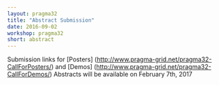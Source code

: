 ```yaml
---
layout: pragma32
title: "Abstract Submission"
date: 2016-09-02
workshop: pragma32
short: abstract
---
```


Submission links for [Posters] (http://www.pragma-grid.net/pragma32-CallForPosters/) and [Demos] (http://www.pragma-grid.net/pragma32-CallForDemos/) Abstracts will be available on February 7th, 2017

